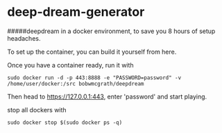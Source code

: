 # deep-dream-generator

####\#deepdream in a docker environment, to save you 8 hours of setup headaches.

To set up the container, you can build it yourself from here.

Once you have a container ready, run it with

	sudo docker run -d -p 443:8888 -e "PASSWORD=password" -v /home/user/docker:/src bobwmcgrath/deepdream


Then head to https://127.0.0.1:443, enter 'password' and start playing. 

stop all dockers with

	sudo docker stop $(sudo docker ps -q)
